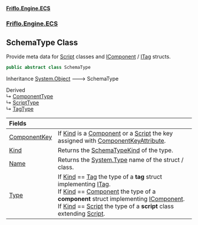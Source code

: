 #### [Friflo.Engine.ECS](index.md#'index')
### [Friflo.Engine.ECS](Friflo.Engine.ECS.md#'Friflo.Engine.ECS')

## SchemaType Class

Provide meta data for [Script](Script.md#'Friflo.Engine.ECS.Script') classes and [IComponent](IComponent.md#'Friflo.Engine.ECS.IComponent') / [ITag](ITag.md#'Friflo.Engine.ECS.ITag') structs.

```csharp
public abstract class SchemaType
```

Inheritance [System.Object](https://docs.microsoft.com/en-us/dotnet/api/System.Object#'System.Object') &#129106; SchemaType

Derived  
&#8627; [ComponentType](ComponentType.md#'Friflo.Engine.ECS.ComponentType')  
&#8627; [ScriptType](ScriptType.md#'Friflo.Engine.ECS.ScriptType')  
&#8627; [TagType](TagType.md#'Friflo.Engine.ECS.TagType')

| Fields | |
| :--- | :--- |
| [ComponentKey](SchemaType.ComponentKey.md#'Friflo.Engine.ECS.SchemaType.ComponentKey') | If [Kind](SchemaType.Kind.md#'Friflo.Engine.ECS.SchemaType.Kind') is a [Component](SchemaTypeKind.md#Friflo.Engine.ECS.SchemaTypeKind.Component#'Friflo.Engine.ECS.SchemaTypeKind.Component') or a [Script](Script.md#'Friflo.Engine.ECS.Script') the key assigned with [ComponentKeyAttribute](ComponentKeyAttribute.md#'Friflo.Engine.ECS.ComponentKeyAttribute'). |
| [Kind](SchemaType.Kind.md#'Friflo.Engine.ECS.SchemaType.Kind') | Returns the [SchemaTypeKind](SchemaTypeKind.md#'Friflo.Engine.ECS.SchemaTypeKind') of the type. |
| [Name](SchemaType.Name.md#'Friflo.Engine.ECS.SchemaType.Name') | Returns the [System.Type](https://docs.microsoft.com/en-us/dotnet/api/System.Type#'System.Type') name of the struct / class. |
| [Type](SchemaType.Type.md#'Friflo.Engine.ECS.SchemaType.Type') | If [Kind](SchemaType.Kind.md#'Friflo.Engine.ECS.SchemaType.Kind') == [Tag](SchemaTypeKind.md#Friflo.Engine.ECS.SchemaTypeKind.Tag#'Friflo.Engine.ECS.SchemaTypeKind.Tag') the type of a <b>tag</b> struct implementing [ITag](ITag.md#'Friflo.Engine.ECS.ITag').<br/> If [Kind](SchemaType.Kind.md#'Friflo.Engine.ECS.SchemaType.Kind') == [Component](SchemaTypeKind.md#Friflo.Engine.ECS.SchemaTypeKind.Component#'Friflo.Engine.ECS.SchemaTypeKind.Component') the type of a <b>component</b> struct implementing [IComponent](IComponent.md#'Friflo.Engine.ECS.IComponent').<br/> If [Kind](SchemaType.Kind.md#'Friflo.Engine.ECS.SchemaType.Kind') == [Script](Script.md#'Friflo.Engine.ECS.Script') the type of a <b>script</b> class extending [Script](Script.md#'Friflo.Engine.ECS.Script').<br/> |
